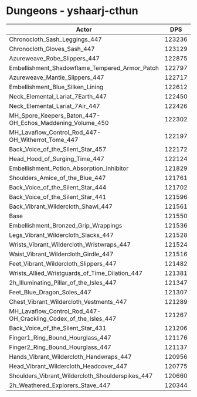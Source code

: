 # Dungeons - yshaarj-cthun
| Actor | DPS | Increase |
|---|:---:|:---:|
|Chronocloth_Sash_Leggings_447|123236|1.39%|
|Chronocloth_Gloves_Sash_447|123129|1.30%|
|Azureweave_Robe_Slippers_447|122875|1.09%|
|Embellishment_Shadowflame_Tempered_Armor_Patch|122797|1.03%|
|Azureweave_Mantle_Slippers_447|122717|0.96%|
|Embellishment_Blue_Silken_Lining|122612|0.87%|
|Neck_Elemental_Lariat_7Earth_447|122450|0.74%|
|Neck_Elemental_Lariat_7Air_447|122426|0.72%|
|MH_Spore_Keepers_Baton_447-OH_Echos_Maddening_Volume_450|122302|0.62%|
|MH_Lavaflow_Control_Rod_447-OH_Witherrot_Tome_447|122197|0.53%|
|Back_Voice_of_the_Silent_Star_457|122172|0.51%|
|Head_Hood_of_Surging_Time_447|122124|0.47%|
|Embellishment_Potion_Absorption_Inhibitor|121829|0.23%|
|Shoulders_Amice_of_the_Blue_447|121761|0.17%|
|Back_Voice_of_the_Silent_Star_444|121702|0.13%|
|Back_Voice_of_the_Silent_Star_441|121596|0.04%|
|Back_Vibrant_Wildercloth_Shawl_447|121561|0.01%|
|Base|121550|0.00%|
|Embellishment_Bronzed_Grip_Wrappings|121536|-0.01%|
|Legs_Vibrant_Wildercloth_Slacks_447|121528|-0.02%|
|Wrists_Vibrant_Wildercloth_Wristwraps_447|121524|-0.02%|
|Waist_Vibrant_Wildercloth_Girdle_447|121516|-0.03%|
|Feet_Vibrant_Wildercloth_Slippers_447|121482|-0.06%|
|Wrists_Allied_Wristguards_of_Time_Dilation_447|121381|-0.14%|
|2h_Illuminating_Pillar_of_the_Isles_447|121347|-0.17%|
|Feet_Blue_Dragon_Soles_447|121307|-0.20%|
|Chest_Vibrant_Wildercloth_Vestments_447|121289|-0.21%|
|MH_Lavaflow_Control_Rod_447-OH_Crackling_Codex_of_the_Isles_447|121267|-0.23%|
|Back_Voice_of_the_Silent_Star_431|121206|-0.28%|
|Finger1_Ring_Bound_Hourglass_447|121176|-0.31%|
|Finger2_Ring_Bound_Hourglass_447|121137|-0.34%|
|Hands_Vibrant_Wildercloth_Handwraps_447|120956|-0.49%|
|Head_Vibrant_Wildercloth_Headcover_447|120775|-0.64%|
|Shoulders_Vibrant_Wildercloth_Shoulderspikes_447|120660|-0.73%|
|2h_Weathered_Explorers_Stave_447|120344|-0.99%|

